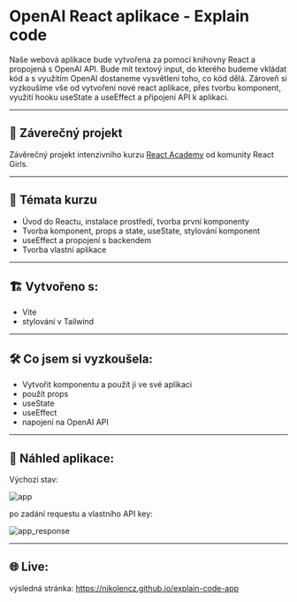 # OpenAI React aplikace - Explain code

Naše webová aplikace bude vytvořena za pomocí knihovny React a propojená s OpenAI API. Bude mít textový input, do kterého budeme vkládat kód a s využitím OpenAI dostaneme vysvětlení toho, co kód dělá. Zároveň si vyzkoušíme vše od vytvoření nové react aplikace, přes tvorbu komponent, využití hooku useState a useEffect a připojení API k aplikaci.

---

## 🧭 Záverečný projekt

Závěrečný projekt intenzivního kurzu [React Academy](https://reactgirls.com/akademie) od komunity React Girls.

---

## 📜 Témata kurzu

- Úvod do Reactu, instalace prostředí, tvorba první komponenty
- Tvorba komponent, props a state, useState, stylování komponent
- useEffect a propojení s backendem
- Tvorba vlastní aplikace

---

## 🏗️ Vytvořeno s:

- Vite
- stylování v Tailwind

---

## 🛠️ Co jsem si vyzkoušela:

- Vytvořit komponentu a použít ji ve své aplikaci
- použít props
- useState
- useEffect
- napojení na OpenAI API

---


 ## 👀 Náhled aplikace:

Výchozí stav:

![app](https://github.com/NikoLenCZ/explain-code-app/assets/55710950/7118f6fe-acc4-4cd7-8076-484eed7fffb6)



po zadání requestu a vlastního API key:

![app_response](https://github.com/NikoLenCZ/explain-code-app/assets/55710950/605ab382-fb0a-4b3f-b1c6-302e9c1acb9d)



---

 ## 🌐 Live:

výsledná stránka: https://nikolencz.github.io/explain-code-app


